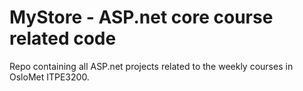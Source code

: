 # MyStore - ASP.net core course related code

Repo containing all ASP.net projects related to the weekly courses in OsloMet ITPE3200.
